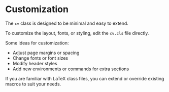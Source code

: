 # Customization

The `cv` class is designed to be minimal and easy to extend.

To customize the layout, fonts, or styling, edit the `cv.cls` file directly.

Some ideas for customization:

- Adjust page margins or spacing
- Change fonts or font sizes
- Modify header styles
- Add new environments or commands for extra sections

If you are familiar with LaTeX class files, you can extend or override existing macros to suit your needs.
